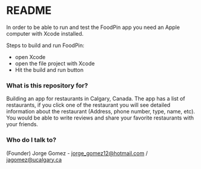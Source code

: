 # README #

In order to be able to run and test the FoodPin app you need an Apple computer with Xcode installed. 

Steps to build and run FoodPin:

* open Xcode
* open the file project with Xcode
* Hit the build and run button

### What is this repository for? ###

Building an app for restaurants in Calgary, Canada. The app has a list of restaurants, if you click one of the restaurant you will see detailed information about the restaurant (Address, phone number, type, name, etc). You would be able to write reviews and share your favorite restaurants with your friends.


### Who do I talk to? ###

(Founder) Jorge Gomez - jorge_gomez12@hotmail.com / jagomez@ucalgary.ca